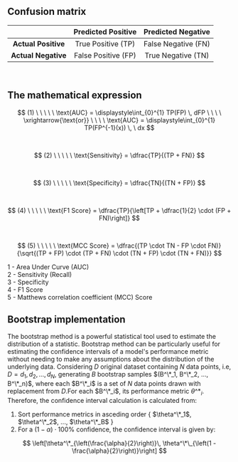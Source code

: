 ## **Confusion matrix**
<div align="center">

|                      | **Predicted Positive** | **Predicted Negative** |
|:--------------------:|:----------------------:|:----------------------:|
| **Actual Positive**  | True Positive (TP)     | False Negative (FN)    |
| **Actual Negative**  | False Positive (FP)    | True Negative (TN)     |

</div>

</br>

## **The mathematical expression**

$$
(1) \ \ \ \ \ \text{AUC} = \displaystyle\int_{0}^{1} TP(FP) \, dFP \ \ \ \  \xrightarrow{\text{or}}  \ \ \ \ \text{AUC} = \displaystyle\int_{0}^{1} TP(FP^{-1}(x))  \, \ dx
$$

<br>


$$
(2) \ \ \ \ \  \text{Sensitivity} = \dfrac{TP}{(TP + FN)}
$$

<br>

$$
(3) \ \ \ \ \  \text{Specificity} = \dfrac{TN}{(TN + FP)}
$$

<br>

$$
(4) \ \ \ \ \  \text{F1 Score} = \dfrac{TP}{\left[TP + \dfrac{1}{2} \cdot (FP + FN)\right]}
$$

<br>

$$
(5) \ \ \ \ \  \text{MCC Score} = \dfrac{(TP \cdot TN - FP \cdot FN)}{\sqrt{(TP + FP) \cdot (TP + FN) \cdot (TN + FP) \cdot (TN + FN)}}
$$

1 - Area Under Curve (AUC)  
2 - Sensitivity (Recall)  
3 - Specificity  
4 - F1 Score  
5 - Matthews correlation coefficient (MCC) Score
<p style="text-align: justify;">

## **Bootstrap implementation**

The bootstrap method is a powerful statistical tool used to estimate the distribution of a statistic. Bootstrap method can be particularly useful for estimating the confidence intervals of a model's 
performance metric without needing to make any assumptions about the distribution of the underlying data.
Considering $D$ original dataset containing $N$ data points, i.e, $D = d_1, d_2, ..., d_{N}$, generating $B$ bootstrap samples $(B^\*_1, B^\*_2, ..., B^\*_n)$,  where each $B^\*_i$ is a set of $N$ data points drawn with replacement from $D$.For each $B^\*_i$, its performance metric $θ\^*_i$. Therefore, the confidence interval calculation is calculated from:  

1. Sort performance metrics in asceding order { $\theta^\*_1$, $\theta^\*_2$, ..., $\theta^\*_B$ }
2. For a $(1- \alpha)\cdot 100 \%$ confidence, the confidence interval is given by:

$$
\left[\theta^\*_{\left(\frac{\alpha}{2}\right)}\,  \theta^\*\_{\left(1 - \frac{\alpha}{2}\right)}\right]
$$ 
